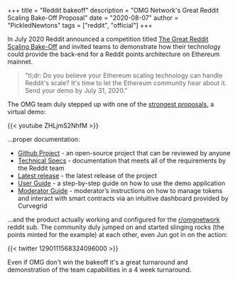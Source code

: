+++
title = "Reddit bakeoff"
description = "OMG Network's Great Reddit Scaling Bake-Off Proposal"
date = "2020-08-07"
author = "PickledNewtons"
tags = ["reddit", "official"]
+++

In July 2020 Reddit announced a competition titled [The Great Reddit Scaling Bake-Off](https://www.reddit.com/r/ethereum/comments/hbjx25/the_great_reddit_scaling_bakeoff/) and invited teams to demonstrate how their technology could provide the back-end for a Reddit points architecture on Ethereum mainnet.

> "tl;dr: Do you believe your Ethereum scaling technology can handle Reddit's scale? It's time to let the Ethereum community hear about it. Send your demo by July 31, 2020."

The OMG team duly stepped up with one of the [strongest proposals](https://www.reddit.com/r/ethereum/comments/i19us9/omg_networks_great_reddit_scaling_bakeoff_proposal/), a virtual demo:

{{< youtube ZHLjmS2NhfM >}}

...proper documentation:

* [Github Project](https://github.com/omgnetwork/community-points) - an open-source project that can be reviewed by anyone
* [Technical Specs](http://docs.omg.network/use-cases/community-points) - documentation that meets all of the requirements by the Reddit team
* [Latest release](https://github.com/omgnetwork/community-points/releases) - the latest release of the project
* [User Guide](https://github.com/omgnetwork/community-points/wiki/User-Guide) - a step-by-step guide on how to use the demo application
* [Moderator Guide](https://github.com/omgnetwork/community-points/wiki/Moderator-Guide) - moderator’s instructions on how to manage tokens and interact with smart contracts via an intuitive dashboard provided by Curvegrid

...and the product actually working and configured for the [r/omgnetwork](https://www.reddit.com/r/omise_go/) reddit sub. The community duly jumped on and started slinging rocks (the points minted for the example) at each other, even Jun got in on the action:

{{< twitter 1290111568324096000 >}}

Even if OMG don't win the bakeoff it's a great turnaround and demonstration of the team capabilities in a 4 week turnaround.